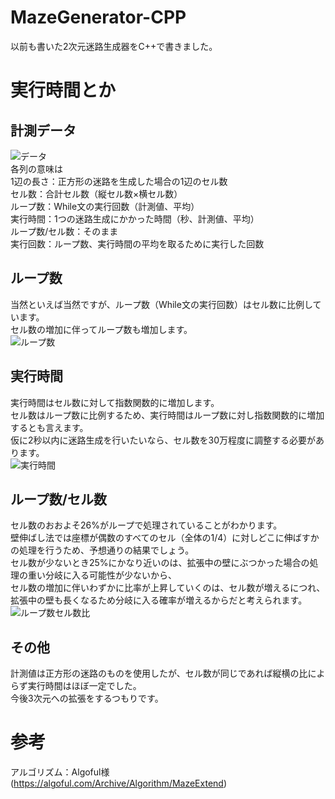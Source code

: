 # MazeGenerator-CPP
以前も書いた2次元迷路生成器をC++で書きました。

# 実行時間とか
## 計測データ  
![データ](https://user-images.githubusercontent.com/75174022/197798168-39cb48e8-4daa-422e-8eed-949ee119d610.png)  
各列の意味は  
1辺の長さ：正方形の迷路を生成した場合の1辺のセル数  
セル数：合計セル数（縦セル数×横セル数）  
ループ数：While文の実行回数（計測値、平均）  
実行時間：1つの迷路生成にかかった時間（秒、計測値、平均）  
ループ数/セル数：そのまま  
実行回数：ループ数、実行時間の平均を取るために実行した回数  

## ループ数
当然といえば当然ですが、ループ数（While文の実行回数）はセル数に比例しています。  
セル数の増加に伴ってループ数も増加します。  
![ループ数](https://user-images.githubusercontent.com/75174022/197797341-208ae749-6a91-4994-b685-3d0675c29443.png)
  
## 実行時間
実行時間はセル数に対して指数関数的に増加します。  
セル数はループ数に比例するため、実行時間はループ数に対し指数関数的に増加するとも言えます。  
仮に2秒以内に迷路生成を行いたいなら、セル数を30万程度に調整する必要があります。  
![実行時間](https://user-images.githubusercontent.com/75174022/197797391-f2054ffc-23de-4f14-8c93-22730d41937e.png)

## ループ数/セル数
セル数のおおよそ26%がループで処理されていることがわかります。  
壁伸ばし法では座標が偶数のすべてのセル（全体の1/4）に対しどこに伸ばすかの処理を行うため、予想通りの結果でしょう。  
セル数が少ないとき25%にかなり近いのは、拡張中の壁にぶつかった場合の処理の重い分岐に入る可能性が少ないから、  
セル数の増加に伴いわずかに比率が上昇していくのは、セル数が増えるにつれ、拡張中の壁も長くなるため分岐に入る確率が増えるからだと考えられます。  
![ループ数セル数比](https://user-images.githubusercontent.com/75174022/197797420-bb353f0c-2a5a-4dd9-95bc-bfb7a9469eb5.png)

## その他
計測値は正方形の迷路のものを使用したが、セル数が同じであれば縦横の比によらず実行時間はほぼ一定でした。  
今後3次元への拡張をするつもりです。  

# 参考
アルゴリズム：Algoful様(https://algoful.com/Archive/Algorithm/MazeExtend)
